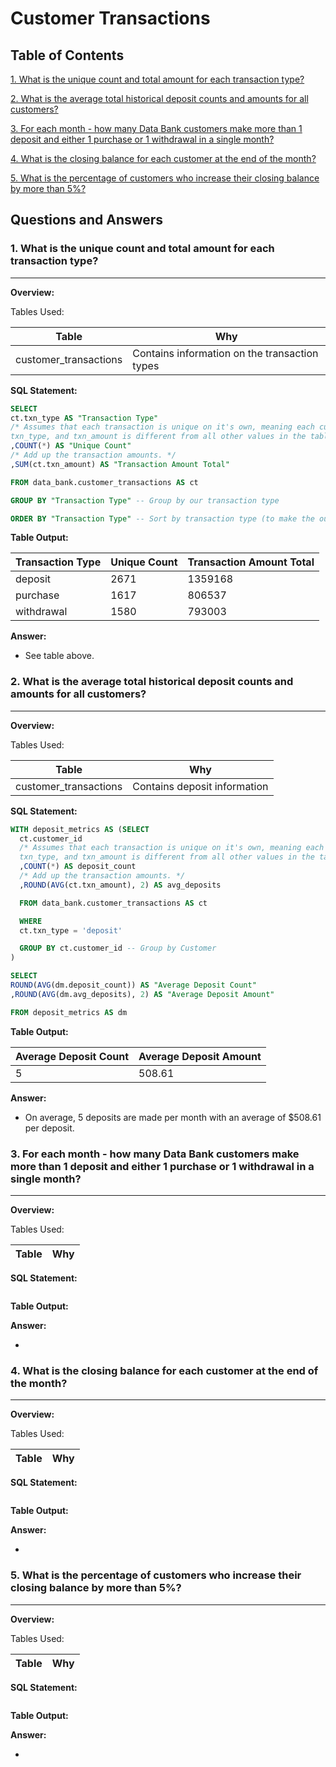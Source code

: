# Customer Transactions
## Table of Contents

[1. What is the unique count and total amount for each transaction type?](#1-what-is-the-unique-count-and-total-amount-for-each-transaction-type)

[2. What is the average total historical deposit counts and amounts for all customers?](#2-what-is-the-average-total-historical-deposit-counts-and-amounts-for-all-customers)

[3. For each month - how many Data Bank customers make more than 1 deposit and either 1 purchase or 1 withdrawal in a single month?](#3-for-each-month---how-many-data-bank-customers-make-more-than-1-deposit-and-either-1-purchase-or-1-withdrawal-in-a-single-month)

[4. What is the closing balance for each customer at the end of the month?](#4-what-is-the-closing-balance-for-each-customer-at-the-end-of-the-month)

[5. What is the percentage of customers who increase their closing balance by more than 5%?](#5-what-is-the-percentage-of-customers-who-increase-their-closing-balance-by-more-than-5)

## Questions and Answers
### 1. What is the unique count and total amount for each transaction type?
___________________________________________________________________________________________________________________________
**Overview:**

Tables Used:

| Table | Why |
| ----- | --- |
| customer_transactions | Contains information on the transaction types |

**SQL Statement:**
	
```sql	
SELECT
ct.txn_type AS "Transaction Type"
/* Assumes that each transaction is unique on it's own, meaning each customer_id, txn_date,
txn_type, and txn_amount is different from all other values in the table. */
,COUNT(*) AS "Unique Count"
/* Add up the transaction amounts. */
,SUM(ct.txn_amount) AS "Transaction Amount Total"

FROM data_bank.customer_transactions AS ct

GROUP BY "Transaction Type" -- Group by our transaction type

ORDER BY "Transaction Type" -- Sort by transaction type (to make the output prettier)
```

**Table Output:**

| Transaction Type | Unique Count | Transaction Amount Total |
| ---------------- | ------------ | ------------------------ |
| deposit          | 2671         | 1359168                  |
| purchase         | 1617         | 806537                   |
| withdrawal       | 1580         | 793003                   |

**Answer:**

- See table above.

### 2. What is the average total historical deposit counts and amounts for all customers?
___________________________________________________________________________________________________________________________
**Overview:**

Tables Used:

| Table | Why |
| ----- | --- |
| customer_transactions | Contains deposit information |

**SQL Statement:**
	
```sql	
WITH deposit_metrics AS (SELECT
  ct.customer_id
  /* Assumes that each transaction is unique on it's own, meaning each customer_id, txn_date,
  txn_type, and txn_amount is different from all other values in the table. */
  ,COUNT(*) AS deposit_count
  /* Add up the transaction amounts. */
  ,ROUND(AVG(ct.txn_amount), 2) AS avg_deposits

  FROM data_bank.customer_transactions AS ct

  WHERE
  ct.txn_type = 'deposit'

  GROUP BY ct.customer_id -- Group by Customer
)

SELECT
ROUND(AVG(dm.deposit_count)) AS "Average Deposit Count"
,ROUND(AVG(dm.avg_deposits), 2) AS "Average Deposit Amount"

FROM deposit_metrics AS dm
```

**Table Output:**

| Average Deposit Count | Average Deposit Amount |
| --------------------- | ---------------------- |
| 5                     | 508.61                 |

**Answer:**

- On average, 5 deposits are made per month with an average of $508.61 per deposit.

### 3. For each month - how many Data Bank customers make more than 1 deposit and either 1 purchase or 1 withdrawal in a single month?
___________________________________________________________________________________________________________________________
**Overview:**

Tables Used:

| Table | Why |
| ----- | --- |

**SQL Statement:**
	
```sql	

```

**Table Output:**

**Answer:**

-

### 4. What is the closing balance for each customer at the end of the month?
___________________________________________________________________________________________________________________________
**Overview:**

Tables Used:

| Table | Why |
| ----- | --- |

**SQL Statement:**
	
```sql	

```

**Table Output:**

**Answer:**

-

### 5. What is the percentage of customers who increase their closing balance by more than 5%?
___________________________________________________________________________________________________________________________
**Overview:**

Tables Used:

| Table | Why |
| ----- | --- |

**SQL Statement:**
	
```sql	

```

**Table Output:**

**Answer:**

-